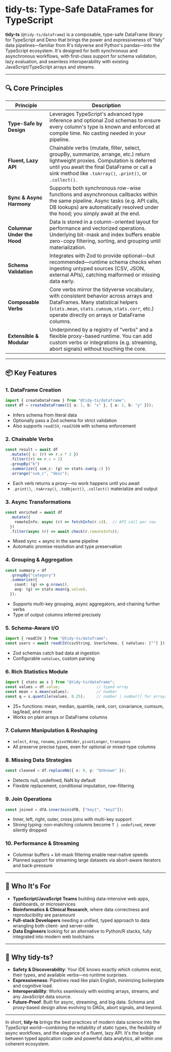 # tidy-ts: Type-Safe DataFrames for TypeScript

**tidy-ts** (`@tidy-ts/dataframe`) is a composable, type-safe DataFrame library for TypeScript and Deno that brings the power and expressiveness of "tidy" data pipelines—familiar from R's tidyverse and Python's pandas—into the TypeScript ecosystem. It's designed for both synchronous and asynchronous workflows, with first-class support for schema validation, lazy evaluation, and seamless interoperability with existing JavaScript/TypeScript arrays and streams.

---

## 🔍 Core Principles

| Principle | Description |
|-----------|-------------|
| **Type-Safe by Design** | Leverages TypeScript's advanced type inference and optional Zod schemas to ensure every column's type is known and enforced at compile time. No casting needed in your pipeline. |
| **Fluent, Lazy API** | Chainable verbs (mutate, filter, select, groupBy, summarize, arrange, etc.) return lightweight proxies. Computation is deferred until you await the final DataFrame or call a sink method like `.toArray()`, `.print()`, or `.collect()`. |
| **Sync & Async Harmony** | Supports both synchronous row-wise functions and asynchronous callbacks within the same pipeline. Async tasks (e.g. API calls, DB lookups) are automatically resolved under the hood; you simply await at the end. |
| **Columnar Under the Hood** | Data is stored in a column-oriented layout for performance and vectorized operations. Underlying bit-mask and index buffers enable zero-copy filtering, sorting, and grouping until materialization. |
| **Schema Validation** | Integrates with Zod to provide optional—but recommended—runtime schema checks when ingesting untyped sources (CSV, JSON, external APIs), catching malformed or missing data early. |
| **Composable Verbs** | Core verbs mirror the tidyverse vocabulary, with consistent behavior across arrays and DataFrames. Many statistical helpers (`stats.mean`, `stats.cumsum`, `stats.corr`, etc.) operate directly on arrays or DataFrame columns. |
| **Extensible & Modular** | Underpinned by a registry of "verbs" and a flexible proxy-based runtime. You can add custom verbs or integrations (e.g. streaming, abort signals) without touching the core. |

---

## 📦 Key Features

### 1. DataFrame Creation

```typescript
import { createDataFrame } from "@tidy-ts/dataframe";
const df = createDataFrame([{ a: 1, b: "x" }, { a: 2, b: "y" }]);
```

- Infers schema from literal data
- Optionally pass a Zod schema for strict validation
- Also supports `readCSV`, `readJSON` with schema enforcement

### 2. Chainable Verbs

```typescript
const result = await df
  .mutate({ c: (r) => r.a * 2 })
  .filter((r) => r.c > 2)
  .groupBy("b")
  .summarize({ sum_c: (g) => stats.sum(g.c) })
  .arrange("sum_c", "desc");
```

- Each verb returns a proxy—no work happens until you await
- `.print()`, `.toArray()`, `.toObject()`, `.collect()` materialize and output

### 3. Async Transformations

```typescript
const enriched = await df
  .mutate({
    remoteInfo: async (r) => fetchInfo(r.id),  // API call per row
  })
  .filter(async (r) => await check(r.remoteInfo));
```

- Mixed sync + async in the same pipeline
- Automatic promise resolution and type preservation

### 4. Grouping & Aggregation

```typescript
const summary = df
  .groupBy("category")
  .summarize({
    count: (g) => g.nrows(),
    avg: (g) => stats.mean(g.value),
  });
```

- Supports multi-key grouping, async aggregators, and chaining further verbs
- Type of output columns inferred precisely

### 5. Schema-Aware I/O

```typescript
import { readCSV } from "@tidy-ts/dataframe";
const users = await readCSV(csvString, UserSchema, { naValues: [""] });
```

- Zod schemas catch bad data at ingestion
- Configurable `naValues`, custom parsing

### 6. Rich Statistics Module

```typescript
import { stats as s } from "@tidy-ts/dataframe";
const values = df.value;                // typed array
const mean = s.mean(values);            // number
const q = s.quantile(values, 0.25);     // number | number[] for arrays
```

- 25+ functions: mean, median, quantile, rank, corr, covariance, cumsum, lag/lead, and more
- Works on plain arrays or DataFrame columns

### 7. Column Manipulation & Reshaping

- `select`, `drop`, `rename`, `pivotWider`, `pivotLonger`, `transpose`
- All preserve precise types, even for optional or mixed-type columns

### 8. Missing Data Strategies

```typescript
const cleaned = df.replaceNA({ x: 0, y: "Unknown" });
```

- Detects null, undefined, NaN by default
- Flexible replacement, conditional imputation, row-filtering

### 9. Join Operations

```typescript
const joined = dfA.innerJoin(dfB, ["key1", "key2"]);
```

- Inner, left, right, outer, cross joins with multi-key support
- Strong typing: non-matching columns become `T | undefined`, never silently dropped

### 10. Performance & Streaming

- Columnar buffers + bit-mask filtering enable near-native speeds
- Planned support for streaming large datasets via abort-aware iterators and back-pressure

---

## 🎯 Who It's For

- **TypeScript/JavaScript Teams** building data-intensive web apps, dashboards, or microservices
- **Bioinformatics & Clinical Research**, where data correctness and reproducibility are paramount
- **Full-stack Developers** needing a unified, typed approach to data wrangling both client- and server-side
- **Data Engineers** looking for an alternative to Python/R stacks, fully integrated into modern web toolchains

---

## 🚀 Why tidy-ts?

- **Safety & Discoverability**: Your IDE knows exactly which columns exist, their types, and available verbs—no runtime surprises.
- **Expressiveness**: Pipelines read like plain English, minimizing boilerplate and cognitive load.
- **Interoperability**: Works seamlessly with existing arrays, streams, and any JavaScript data source.
- **Future-Proof**: Built for async, streaming, and big data. Schema and proxy-based design allow evolving to DAGs, abort signals, and beyond.

---

In short, **tidy-ts** brings the best practices of modern data science into the TypeScript world—combining the reliability of static types, the flexibility of async workflows, and the elegance of a fluent, lazy API. It's the bridge between typed application code and powerful data analytics, all within one coherent ecosystem.